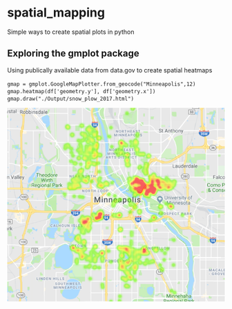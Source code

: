 # spatial_mapping
Simple ways to create spatial plots in python

## Exploring the gmplot package
Using publically available data from data.gov to create spatial heatmaps

`gmap = gmplot.GoogleMapPlotter.from_geocode("Minneapolis",12)
gmap.heatmap(df['geometry.y'], df['geometry.x'])
gmap.draw("./Output/snow_plow_2017.html")`

![Minneapolis Snow Plow 2017 data](https://github.com/shubhstiws/spatial_mapping/blob/master/Minneapolis_Snow_plow_2017.PNG)
